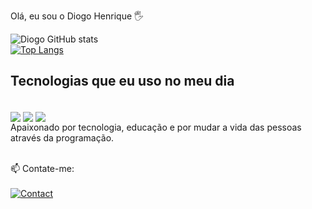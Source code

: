 Olá, eu sou o Diogo Henrique 🖐️</br> 
 


![Diogo GitHub stats](https://github-readme-stats.vercel.app/api?username=diogo138&show_icons=true&theme=dark)<br/>
[![Top Langs](https://github-readme-stats.vercel.app/api/top-langs/?username=diogo138&layout=compact)](https://github.com/anuraghazra/github-readme-stats)



## Tecnologias que eu uso no meu dia
<div style="display: inline-block"><br/>
  <img align="center" src="https://img.shields.io/badge/HTML5-E34F26?style=for-the-badge&logo=html5&logoColor=white">
  <img align="center" src="https://img.shields.io/badge/CSS3-1572B6?style=for-the-badge&logo=css3&logoColor=white">
  <img align="center" src="https://img.shields.io/badge/JavaScript-F7DF1E?style=for-the-badge&logo=javascript&logoColor=black">
</div><br/>
Apaixonado por tecnologia, educação e por mudar a vida das pessoas através da programação.<br/><br/>

📫 Contate-me:<br/><br/> [![Contact](https://img.shields.io/badge/LinkedIn-0077B5?style=for-the-badge&logo=linkedin&logoColor=white)](linkedin.com/in/diogo-henrique-9175801b7) 
